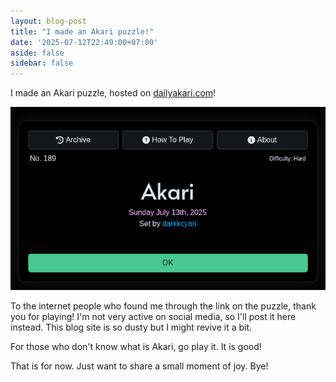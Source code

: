 ```yaml
---
layout: blog-post
title: "I made an Akari puzzle!"
date: '2025-07-12T22:49:00+07:00'
aside: false
sidebar: false
---
```


I made an Akari puzzle, hosted on [dailyakari.com](https://dailyakari.com/)!

<!-- more -->

![](./img/screenshot.png)

To the internet people who found me through the link on the puzzle, thank you
for playing! I'm not very active on social media, so I'll post it here instead.
This blog site is so dusty but I might revive it a bit.

For those who don't know what is Akari, go play it. It is good!

That is for now. Just want to share a small moment of joy. Bye!

